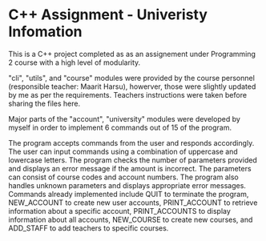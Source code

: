 # C++ Assignment - Univeristy Infomation
This is a C++ project completed as as an assignement under Programming 2 course with a high level of modularity.

"cli", "utils", and "course" modules were provided by the course personnel (responsible teacher: Maarit Harsu), howerver, those were slightly updated by me as per the requirements. Teachers instructions were taken before sharing the files here.

Major parts of the "account", "university" modules were developed by myself in order to implement 6 commands out of 15 of the program.

The program accepts commands from the user and responds accordingly. The user can input commands using a combination of uppercase and lowercase letters. The program checks the number of parameters provided and displays an error message if the amount is incorrect. The parameters can consist of course codes and account numbers. The program also handles unknown parameters and displays appropriate error messages. Commands already implemented include QUIT to terminate the program, NEW_ACCOUNT to create new user accounts, PRINT_ACCOUNT to retrieve information about a specific account, PRINT_ACCOUNTS to display information about all accounts, NEW_COURSE to create new courses, and ADD_STAFF to add teachers to specific courses.
